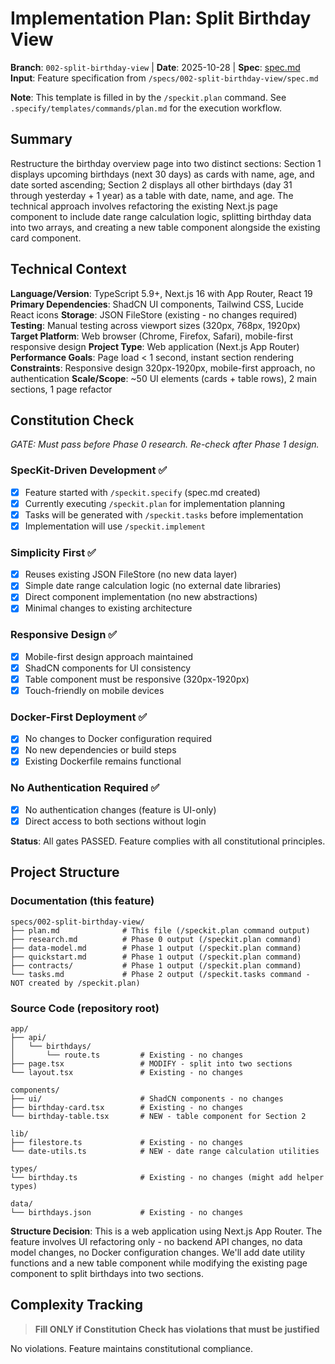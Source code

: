# Implementation Plan: Split Birthday View

**Branch**: `002-split-birthday-view` | **Date**: 2025-10-28 | **Spec**: [spec.md](spec.md)
**Input**: Feature specification from `/specs/002-split-birthday-view/spec.md`

**Note**: This template is filled in by the `/speckit.plan` command. See `.specify/templates/commands/plan.md` for the execution workflow.

## Summary

Restructure the birthday overview page into two distinct sections: Section 1 displays upcoming birthdays (next 30 days) as cards with name, age, and date sorted ascending; Section 2 displays all other birthdays (day 31 through yesterday + 1 year) as a table with date, name, and age. The technical approach involves refactoring the existing Next.js page component to include date range calculation logic, splitting birthday data into two arrays, and creating a new table component alongside the existing card component.

## Technical Context

**Language/Version**: TypeScript 5.9+, Next.js 16 with App Router, React 19
**Primary Dependencies**: ShadCN UI components, Tailwind CSS, Lucide React icons
**Storage**: JSON FileStore (existing - no changes required)
**Testing**: Manual testing across viewport sizes (320px, 768px, 1920px)
**Target Platform**: Web browser (Chrome, Firefox, Safari), mobile-first responsive design
**Project Type**: Web application (Next.js App Router)
**Performance Goals**: Page load < 1 second, instant section rendering
**Constraints**: Responsive design 320px-1920px, mobile-first approach, no authentication
**Scale/Scope**: ~50 UI elements (cards + table rows), 2 main sections, 1 page refactor

## Constitution Check

*GATE: Must pass before Phase 0 research. Re-check after Phase 1 design.*

### SpecKit-Driven Development ✅
- [x] Feature started with `/speckit.specify` (spec.md created)
- [x] Currently executing `/speckit.plan` for implementation planning
- [x] Tasks will be generated with `/speckit.tasks` before implementation
- [x] Implementation will use `/speckit.implement`

### Simplicity First ✅
- [x] Reuses existing JSON FileStore (no new data layer)
- [x] Simple date range calculation logic (no external date libraries)
- [x] Direct component implementation (no new abstractions)
- [x] Minimal changes to existing architecture

### Responsive Design ✅
- [x] Mobile-first design approach maintained
- [x] ShadCN components for UI consistency
- [x] Table component must be responsive (320px-1920px)
- [x] Touch-friendly on mobile devices

### Docker-First Deployment ✅
- [x] No changes to Docker configuration required
- [x] No new dependencies or build steps
- [x] Existing Dockerfile remains functional

### No Authentication Required ✅
- [x] No authentication changes (feature is UI-only)
- [x] Direct access to both sections without login

**Status**: All gates PASSED. Feature complies with all constitutional principles.

## Project Structure

### Documentation (this feature)

```text
specs/002-split-birthday-view/
├── plan.md              # This file (/speckit.plan command output)
├── research.md          # Phase 0 output (/speckit.plan command)
├── data-model.md        # Phase 1 output (/speckit.plan command)
├── quickstart.md        # Phase 1 output (/speckit.plan command)
├── contracts/           # Phase 1 output (/speckit.plan command)
└── tasks.md             # Phase 2 output (/speckit.tasks command - NOT created by /speckit.plan)
```

### Source Code (repository root)

```text
app/
├── api/
│   └── birthdays/
│       └── route.ts         # Existing - no changes
├── page.tsx                 # MODIFY - split into two sections
└── layout.tsx               # Existing - no changes

components/
├── ui/                      # ShadCN components - no changes
├── birthday-card.tsx        # Existing - no changes
└── birthday-table.tsx       # NEW - table component for Section 2

lib/
├── filestore.ts             # Existing - no changes
└── date-utils.ts            # NEW - date range calculation utilities

types/
└── birthday.ts              # Existing - no changes (might add helper types)

data/
└── birthdays.json           # Existing - no changes
```

**Structure Decision**: This is a web application using Next.js App Router. The feature involves UI refactoring only - no backend API changes, no data model changes, no Docker configuration changes. We'll add date utility functions and a new table component while modifying the existing page component to split birthdays into two sections.

## Complexity Tracking

> **Fill ONLY if Constitution Check has violations that must be justified**

No violations. Feature maintains constitutional compliance.
